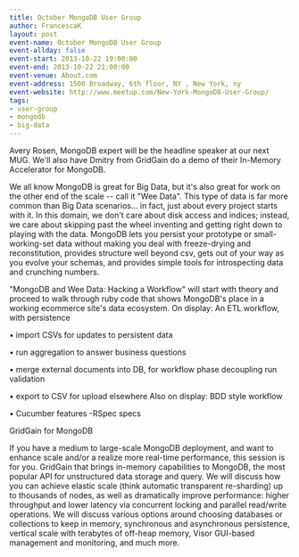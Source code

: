 ```yaml
---
title: October MongoDB User Group
author: FrancescaK
layout: post
event-name: October MongoDB User Group
event-allday: false
event-start: 2013-10-22 19:00:00
event-end: 2013-10-22 21:00:00
event-venue: About.com
event-address: 1500 Broadway, 6th floor, NY , New York, ny
event-website: http://www.meetup.com/New-York-MongoDB-User-Group/
tags:
- user-group
- mongodb
- big-data
---
```


Avery Rosen, MongoDB expert will be the headline speaker at our next MUG. We'll also have Dmitry from GridGain do a demo of their In-Memory Accelerator for MongoDB. 

We all know MongoDB is great for Big Data, but it's also great for work on the other end of the scale -- call it "Wee Data". This type of data is far more common than Big Data scenarios... in fact, just about every project starts with it. In this domain, we don't care about disk access and indices; instead, we care about skipping past the wheel inventing and getting right down to playing with the data. MongoDB lets you persist your prototype or small-working-set data without making you deal with freeze-drying and reconstitution, provides structure well beyond csv, gets out of your way as you evolve your schemas, and provides simple tools for introspecting data and crunching numbers. 

"MongoDB and Wee Data: Hacking a Workflow" will start with theory and proceed to walk through ruby code that shows MongoDB's place in a working ecommerce site's data ecosystem. On display: An ETL workflow, with persistence 

• import CSVs for updates to persistent data 

• run aggregation to answer business questions 

• merge external documents into DB, for workflow phase decoupling run validation 

• export to CSV for upload elsewhere Also on display: BDD style workflow 

• Cucumber features -RSpec specs

GridGain for MongoDB

If you have a medium to large-scale MongoDB deployment, and want to enhance scale and/or a realize more real-time performance, this session is for you. GridGain that brings in-memory capabilities to MongoDB, the most popular API for unstructured data storage and query. We will discuss how you can achieve elastic scale (think automatic transparent re-sharding) up to thousands of nodes, as well as dramatically improve performance: higher throughput and lower latency via concurrent locking and parallel read/write operations. We will discuss various options around choosing databases or collections to keep in memory, synchronous and asynchronous persistence, vertical scale with terabytes of off-heap memory, Visor GUI-based management and monitoring, and much more.
